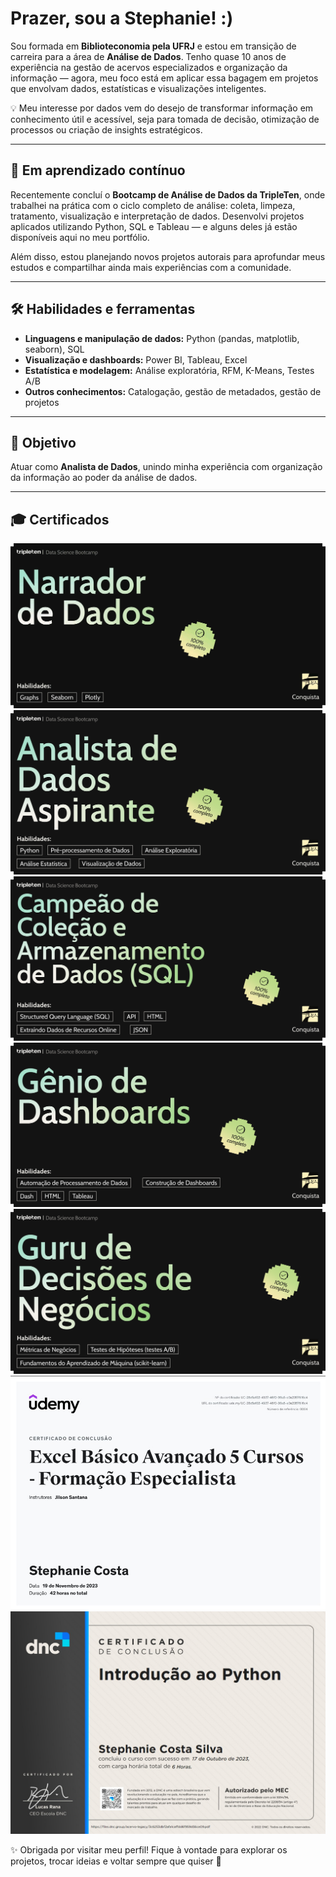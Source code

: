 
#  Prazer, sou a Stephanie! :)

Sou formada em **Biblioteconomia pela UFRJ** e estou em transição de carreira para a área de **Análise de Dados**. Tenho quase 10 anos de experiência na gestão de acervos especializados e organização da informação — agora, meu foco está em aplicar essa bagagem em projetos que envolvam dados, estatísticas e visualizações inteligentes.

💡 Meu interesse por dados vem do desejo de transformar informação em conhecimento útil e acessível, seja para tomada de decisão, otimização de processos ou criação de insights estratégicos.

---

## 🚀 Em aprendizado contínuo

Recentemente concluí o **Bootcamp de Análise de Dados da TripleTen**, onde trabalhei na prática com o ciclo completo de análise: coleta, limpeza, tratamento, visualização e interpretação de dados. Desenvolvi projetos aplicados utilizando Python, SQL e Tableau — e alguns deles já estão disponíveis aqui no meu portfólio.

Além disso, estou planejando novos projetos autorais para aprofundar meus estudos e compartilhar ainda mais experiências com a comunidade.

---

## 🛠️ Habilidades e ferramentas

- **Linguagens e manipulação de dados:** Python (pandas, matplotlib, seaborn), SQL
- **Visualização e dashboards:** Power BI, Tableau, Excel
- **Estatística e modelagem:** Análise exploratória, RFM, K-Means, Testes A/B
- **Outros conhecimentos:** Catalogação, gestão de metadados, gestão de projetos

---

## 🎯 Objetivo

Atuar como **Analista de Dados**, unindo minha experiência com organização da informação ao poder da análise de dados. 

---

## 🎓 Certificados

<img src="https://raw.githubusercontent.com/stecostas94/stecostas94/main/Certificado1-1.jpg" alt="Certificado1">
<img src="https://raw.githubusercontent.com/stecostas94/stecostas94/main/Certificado2-1.png" alt="Certificado2">
<img src="https://raw.githubusercontent.com/stecostas94/stecostas94/main/Certificado3-1.png" alt="Certificado3">
<img src="https://raw.githubusercontent.com/stecostas94/stecostas94/main/Certificado4-1.png" alt="Certificado4">
<img src="https://raw.githubusercontent.com/stecostas94/stecostas94/main/Certificado5-1.png" alt="Certificado5">
<img src="https://raw.githubusercontent.com/stecostas94/stecostas94/main/Certificado01-1.jpg" alt="Certificado01">
<img src="https://raw.githubusercontent.com/stecostas94/stecostas94/main/Certificado02-1.jpg" alt="Certificado02">


✨ Obrigada por visitar meu perfil! Fique à vontade para explorar os projetos, trocar ideias e voltar sempre que quiser 🚀
